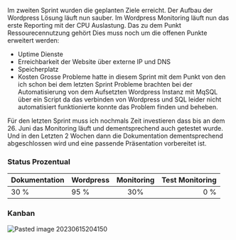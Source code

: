 Im zweiten Sprint wurden die geplanten Ziele erreicht. Der Aufbau der Wordpress Lösung läuft nun sauber. Im Wordpress Monitoring läuft nun das erste Reporting mit der CPU Auslastung.  Das zu dem Punkt Ressourecennutzung gehört Dies muss noch um die offenen Punkte erweitert werden:  
* Uptime Dienste
* Erreichbarkeit der Website über externe IP und DNS
* Speicherplatz
* Kosten
Grosse Probleme hatte in diesem Sprint  mit dem Punkt von den ich schon bei dem letzten Sprint Probleme brachten bei der Automatisierung von dem Aufsetzten Wordpress Instanz mit MqSQL über ein Script da das verbinden von Wordpress und SQL leider nicht automatisiert funktionierte konnte das Problem finden und beheben.

Für den letzten Sprint muss ich nochmals Zeit investieren dass bis an dem 26. Juni das Monitoring läuft und dementsprechend auch getestet wurde. Und in den Letzten 2 Wochen dann die Dokumentation dementsprechend abgeschlossen wird und eine passende Präsentation vorbereitet ist.

### Status Prozentual

| Dokumentation | Wordpress | Monitoring | Test Monitoring |  
| - | :- | :-: | -: |  
| 30 % | 95 % | 30% | 0 % |  




### Kanban 
![Pasted image 20230615204150](Pasted%20image%2020230615204150.png)